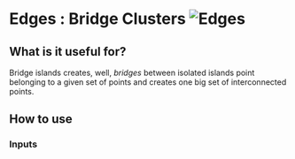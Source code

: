 # Edges : Bridge Clusters ![Edges](https://img.shields.io/badge/Edges-37a573)

## What is it useful for?
Bridge islands creates, well, *bridges* between isolated islands point belonging to a given set of points and creates one big set of interconnected points.

## How to use


### Inputs